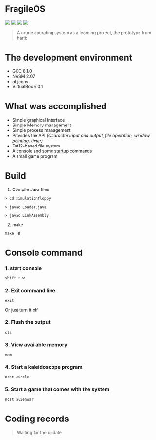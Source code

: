 # FragileOS

![](https://img.shields.io/badge/language-C-green.svg)
![](https://img.shields.io/badge/category-learning-blue.svg)
[![](https://img.shields.io/badge/blog-@dejavudwh-red.svg)](https://dejavudwh.cn/)
![](http://progressed.io/bar/100?title=done)

> A crude operating system as a learning project, the prototype from harib

# The development environment

- GCC 8.1.0
- NASM 2.07
- objconv
- VirtualBox 6.0.1

# What was accomplished

- Simple graphical interface
- Simple Memory management
- Simple process management
- Provides the API *(Character input and output, file operation, window painting, timer)*
- Fat12-based file system
- A console and some startup commands
- A small game program

# Build

1. Compile Java files
```
> cd simulationfloppy

> javac Loader.java

> javac LinkAssembly
```

2. make

```
make -B
```

# Console command
### 1. start console
```
shift + w
```

### 2. Exit command line
```
exit
```
Or just turn it off

### 2. Flush the output
```
cls
```

### 3. View available memory
```
mem
```

### 4. Start a kaleidoscope program
```
ncst circle
```

### 5. Start a game that comes with the system
```
ncst alienwar
```

# Coding records
> Waiting for the update